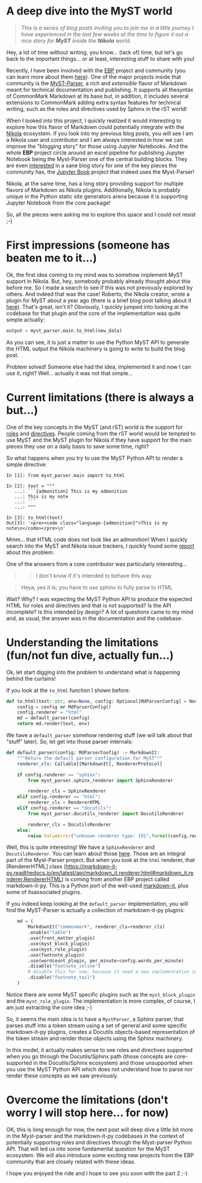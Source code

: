 # A deep dive into the MyST world

> *This is a series of blog posts inviting you to join me in a little journey I have experienced in the last few weeks at the time to figure it out a nice story for **MyST**
inside the **Nikola** world.*

Hey, a lot of time without writing, you know... (lack of) time, but let's go back to the
important things... or at least, interesting stuff to share with you!

Recently, I have been involved with the [EBP](https://executablebooks.org/en/latest/)
project and community (you can learn more about them [here](https://executablebooks.org/en/latest/about.html)). One of the major projects inside that community is the
[MyST-Parser](https://github.com/executablebooks/MyST-Parser), a *rich* and *extensible*
flavor of Markdown meant for technical documentation and publishing. It supports all thesyntax of CommonMark Markdown at its base but, in addition, it includes several
extensions to CommonMark adding extra syntax features for technical writing, such as the
roles and directives used by Sphinx in the rST world!

When I looked into this project, I quickly realized it would interesting to explore how
this flavor of Markdown could potentially integrate with the [Nikola](https://getnikola.com/)
ecosystem. If you look into my previous blog posts, you will see I am a Nikola
user and contributor and I am always interested in how we can improve the
"blogging story" for those using Jupyter Notebooks. And the whole **EBP** project circle
around an excel pipeline for publishing Jupyter Notebook being the Myst-Parser one of
the central building blocks. They are even [interested](https://github.com/executablebooks/jupyter-book/issues/900)
in a sane blog story for one of the key pieces the community has, the
[Jupyter Book](https://jupyterbook.org/intro.html) project that indeed uses the
Myst-Parser!

Nikola, at the same time, has a long story providing support for
multiple flavors of Markdown as Nikola plugins. Additionally, Nikola is probably unique
in the Python static site generators arena because it is supporting Jupyter Notebook
from the core package!

So, all the pieces were asking me to explore this space and I could not resist ;-)

# First impressions (someone has beaten me to it...)

Ok, the first idea coming to my mind was to somehow implement MyST support in Nikola.
But, hey, somebody probably already thought about this before me. So I made a search to
see if this was not previously explored by others. And indeed that was the case!
Roberto, the Nikola creator, wrote a plugin for MyST about a year ago (there is a brief
blog post talking about it [here](https://ralsina.me/tr/es/weblog/posts/new-plugins-for-nikola.html)).
That's great, isn't it? Obviously, I quickly jumped into looking at the codebase for that
plugin and the core of the implementation was quite simple actually:

```python
output = myst_parser.main.to_html(new_data)
```

As you can see, it is just a matter to use the Python MyST API to generate the HTML
output the Nikola machinery is going to write to build the blog post.

Problem solved! Someone else had the idea, implemented it and now I can use it, right?
Well... actually it was not that simple...

# Current limitations (there is always a but...)

One of the key concepts in the MyST (and rST) world is the support for [roles](https://myst-parser.readthedocs.io/en/latest/sphinx/intro.html#reference-a-section-label-with-a-role) and [directives](https://myst-parser.readthedocs.io/en/latest/sphinx/intro.html#extend-markdown-with-a-directive). People coming from the rST world would be
tempted to use MyST and the MyST plugin for Nikola if they have support for the main
pieces they use on a daily basis to save some time, right?

So what happens when you try to use the MyST Python API to render a simple directive:

```ipython
In [1]: from myst_parser.main import to_html

In [2]: text = """
   ...: ```{admonition} This is my admonition
   ...: This is my note
   ...: ```
   ...: """

In [3]: to_html(text)
Out[3]: '<pre><code class="language-{admonition}">This is my note\n</code></pre>\n'
```

Mmm... that HTML code does not look like an admonition!
When I quickly search into the MyST and Nikola issue trackers, I quickly found some
[report](https://github.com/executablebooks/MyST-Parser/issues/307) about this problem.

One of the answers from a core contributor was particularly interesting...

> > I don't know if it's intended to behave this way.

> Heya, yes it is; you have to use sphinx to fully parse to HTML

Wait? Why? I was expecting the MyST Python API to produce the expected HTML for roles
and directives and that is not supported? Is the API incomplete? Is this intended by
design? A lot of questions came to my mind and, as usual, the answer was in the
documentation and the codebase.

# Understanding the limitations (fun/not fun dive, actually fun...)

Ok, let start digging into the problem to understand what is happening behind the
curtains!

If you look at the `to_html` function I shown before: 

```python
def to_html(text: str, env=None, config: Optional[MdParserConfig] = None):
    config = config or MdParserConfig()
    config.renderer = "html"
    md = default_parser(config)
    return md.render(text, env)
```

We have a `default_parser` somehow rendering stuff (we will talk about that "stuff"
later). So, let get into those parser internals:

```python
def default_parser(config: MdParserConfig) -> MarkdownIt:
    """Return the default parser configuration for MyST"""
    renderer_cls: Callable[[MarkdownIt], RendererProtocol]

    if config.renderer == "sphinx":
        from myst_parser.sphinx_renderer import SphinxRenderer

        renderer_cls = SphinxRenderer
    elif config.renderer == "html":
        renderer_cls = RendererHTML
    elif config.renderer == "docutils":
        from myst_parser.docutils_renderer import DocutilsRenderer

        renderer_cls = DocutilsRenderer
    else:
        raise ValueError("unknown renderer type: {0}".format(config.renderer))
```

Well, this is quite interesting! We have a `SphinxRenderer` and `DocutilsRenderer`. You
can learn about those [here](https://myst-parser.readthedocs.io/en/latest/api/renderers.html#).
Those are an integral part of the Myst-Parser project. But when you look at the `html`
renderer, that [RendererHTML] class (https://markdown-it-py.readthedocs.io/en/latest/api/markdown_it.renderer.html#markdown_it.renderer.RendererHTML)
is coming from another EBP project called markdown-it-py. This is a Python port of the
well-used [markdown-it](https://github.com/markdown-it/markdown-it), plus some of itsassociated plugins.

If you indeed keep looking at the `default_parser` implementation, you will find the
MyST-Parser is actually a collection of markdown-it-py plugins:

```python
    md = (
        MarkdownIt("commonmark", renderer_cls=renderer_cls)
        .enable("table")
        .use(front_matter_plugin)
        .use(myst_block_plugin)
        .use(myst_role_plugin)
        .use(footnote_plugin)
        .use(wordcount_plugin, per_minute=config.words_per_minute)
        .disable("footnote_inline")
        # disable this for now, because it need a new implementation in the renderer
        .disable("footnote_tail")
    )
```

Notice there are some MyST specific plugins such as the `myst_block_plugin` and the
`myst_role_plugin`. The implementation is more complex, of course, I am just extracting
the core idea ;-)

So, it seems the main idea is to have a `MystParser`, a Sphinx parser, that parses stuff
into a token stream using a set of general and some specific markdown-it-py plugins,
creates a Docutils objects-based representation of the token stream and render those
objects using the Sphinx machinery.

In this model, it actually makes sense to see roles and directives supported when you go
through the Docutils/Sphinx path (those concepts are core-supported in the
Docutils/Sphinx ecosystem) and those unsupported when you use the MyST Python API which
does not understand how to parse nor render these concepts as we saw previously.

# Overcome the limitations (don't worry I will stop here... for now)

OK, this is long enough for now, the next post will deep dive a little bit more in the
Myst-parser and the markdown-it-py codebases in the context of potentially supporting
roles and directives through the Myst-parser Python API. That will led us into some
fundamental question for the MyST ecosystem. We will also introduce some exciting new
projects from the EBP community that are closely related with these ideas.

I hope you enjoyed the ride and I hope to see you soon with the part 2 ;-)